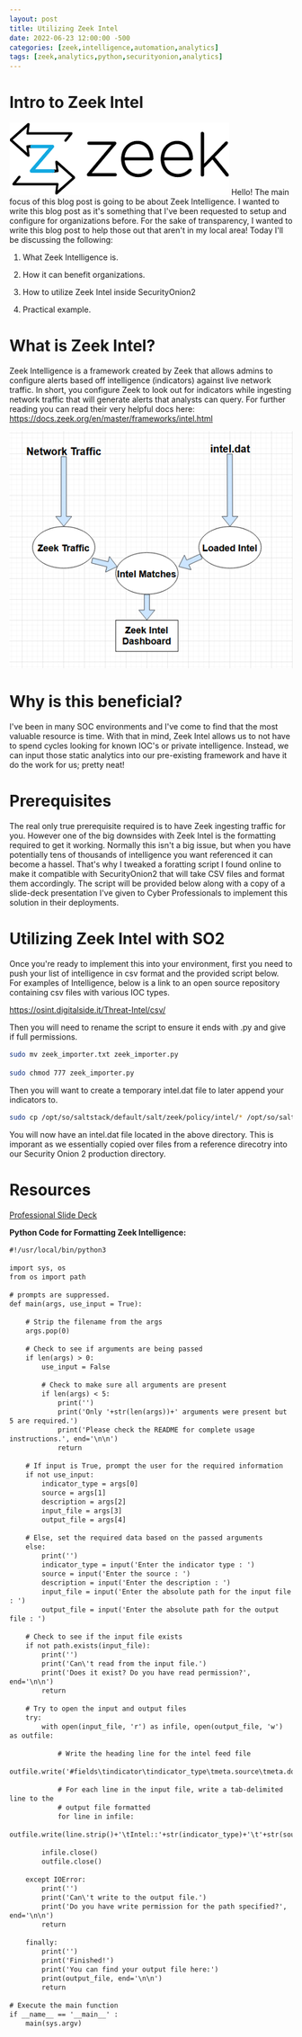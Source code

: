 ```yaml
---
layout: post
title: Utilizing Zeek Intel
date: 2022-06-23 12:00:00 -500
categories: [zeek,intelligence,automation,analytics]
tags: [zeek,analytics,python,securityonion,analytics]
---
```


# Intro to Zeek Intel
![Repo](/assets/zeekintel/zeek.png)
Hello! The main focus of this blog post is going to be about Zeek Intelligence. I wanted to write this blog post as it's something that I've been requested to setup and configure for organizations before. For the sake of transparency, I wanted to write this blog post to help those out that aren't in my local area! Today I'll be discussing the following:
   1. What Zeek Intelligence is.
    
2. How it can benefit organizations.

3. How to utilize Zeek Intel inside SecurityOnion2

4. Practical example.

# What is Zeek Intel?
Zeek Intelligence is a framework created by Zeek that allows admins to configure alerts based off intelligence (indicators) against live network traffic. In short, you configure Zeek to look out for indicators while ingesting network traffic that will generate alerts that analysts can query. For further reading you can read their very helpful docs here: https://docs.zeek.org/en/master/frameworks/intel.html

![Repo](/assets/zeekintel/diagram.png)
# Why is this beneficial?
I've been in many SOC environments and I've come to find that the most valuable resource is time. With that in mind, Zeek Intel allows us to not have to spend cycles looking for known IOC's or private intelligence. Instead, we can input those static analytics into our pre-existing framework and have it do the work for us; pretty neat!

# Prerequisites
The real only true prerequisite required is to have Zeek ingesting traffic for you. However one of the big downsides with Zeek Intel is the formatting required to get it working. Normally this isn't a big issue, but when you have potentially tens of thousands of intelligence you want referenced it can become a hassel. That's why I tweaked a foratting script I found online to make it compatible with SecurityOnion2 that will take CSV files and format them accordingly. The script will be provided below along with a copy of a slide-deck presentation I've given to Cyber Professionals to implement this solution in their deployments.

# Utilizing Zeek Intel with SO2
Once you're ready to implement this into your environment, first you need to push your list of intelligence in csv format and the provided script below. For examples of Intelligence, below is a link to an open source repository containing csv files with various IOC types.

https://osint.digitalside.it/Threat-Intel/csv/
 
 Then you will need to rename the script to ensure it ends with .py and give if full permissions.

 ```bash
 sudo mv zeek_importer.txt zeek_importer.py

sudo chmod 777 zeek_importer.py
 ```

Then you will want to create a temporary intel.dat file to later append your indicators to.

```bash
sudo cp /opt/so/saltstack/default/salt/zeek/policy/intel/* /opt/so/saltstack/local/salt/zeek/policy/intel/
```
You will now have an intel.dat file located in the above directory. This is imporant as we essentially copied over files from a reference direcotry into our Security Onion 2 production directory.
# Resources

[Professional Slide Deck](/assets/zeekintel/Blog_Zeek_Intel_2.pptx)

**Python Code for Formatting Zeek Intelligence:**

```Python3
#!/usr/local/bin/python3

import sys, os
from os import path

# prompts are suppressed.
def main(args, use_input = True):

    # Strip the filename from the args
    args.pop(0)

    # Check to see if arguments are being passed
    if len(args) > 0:
        use_input = False

        # Check to make sure all arguments are present
        if len(args) < 5:
            print('')
            print('Only '+str(len(args))+' arguments were present but 5 are required.')
            print('Please check the README for complete usage instructions.', end='\n\n')
            return

    # If input is True, prompt the user for the required information
    if not use_input:
        indicator_type = args[0]
        source = args[1]
        description = args[2]
        input_file = args[3]
        output_file = args[4]

    # Else, set the required data based on the passed arguments
    else:
        print('')
        indicator_type = input('Enter the indicator type : ')
        source = input('Enter the source : ')
        description = input('Enter the description : ')
        input_file = input('Enter the absolute path for the input file : ')
        output_file = input('Enter the absolute path for the output file : ')

    # Check to see if the input file exists
    if not path.exists(input_file):
        print('')
        print('Can\'t read from the input file.')
        print('Does it exist? Do you have read permission?', end='\n\n')
        return

    # Try to open the input and output files
    try:
        with open(input_file, 'r') as infile, open(output_file, 'w') as outfile:

            # Write the heading line for the intel feed file
            outfile.write('#fields\tindicator\tindicator_type\tmeta.source\tmeta.do_notice\tmeta.desc\n')

            # For each line in the input file, write a tab-delimited line to the
            # output file formatted
            for line in infile:
                outfile.write(line.strip()+'\tIntel::'+str(indicator_type)+'\t'+str(source)+'\tT\t'+str(description)+'\n')

        infile.close()
        outfile.close()

    except IOError:
        print('')
        print('Can\'t write to the output file.')
        print('Do you have write permission for the path specified?', end='\n\n')
        return

    finally:
        print('')
        print('Finished!')
        print('You can find your output file here:')
        print(output_file, end='\n\n')
        return

# Execute the main function
if __name__ == '__main__' :
    main(sys.argv)